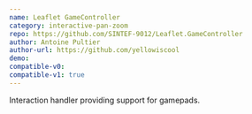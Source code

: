 ```yaml
---
name: Leaflet GameController
category: interactive-pan-zoom
repo: https://github.com/SINTEF-9012/Leaflet.GameController
author: Antoine Pultier
author-url: https://github.com/yellowiscool
demo: 
compatible-v0:
compatible-v1: true
---
```


Interaction handler providing support for gamepads.
